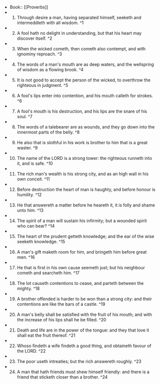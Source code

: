 - Book:: [[Proverbs]]
- 1. Through desire a man, having separated himself, seeketh and intermeddleth with all wisdom. ^1
- 2. A fool hath no delight in understanding, but that his heart may discover itself. ^2
- 3. When the wicked cometh, then cometh also contempt, and with ignominy reproach. ^3
- 4. The words of a man's mouth are as deep waters, and the wellspring of wisdom as a flowing brook. ^4
- 5. It is not good to accept the person of the wicked, to overthrow the righteous in judgment. ^5
- 6. A fool's lips enter into contention, and his mouth calleth for strokes. ^6
- 7. A fool's mouth is his destruction, and his lips are the snare of his soul. ^7
- 8. The words of a talebearer are as wounds, and they go down into the innermost parts of the belly. ^8
- 9. He also that is slothful in his work is brother to him that is a great waster. ^9
- 10. The name of the LORD is a strong tower: the righteous runneth into it, and is safe. ^10
- 11. The rich man's wealth is his strong city, and as an high wall in his own conceit. ^11
- 12. Before destruction the heart of man is haughty, and before honour is humility. ^12
- 13. He that answereth a matter before he heareth it, it is folly and shame unto him. ^13
- 14. The spirit of a man will sustain his infirmity; but a wounded spirit who can bear? ^14
- 15. The heart of the prudent getteth knowledge; and the ear of the wise seeketh knowledge. ^15
- 16. A man's gift maketh room for him, and bringeth him before great men. ^16
- 17. He that is first in his own cause seemeth just; but his neighbour cometh and searcheth him. ^17
- 18. The lot causeth contentions to cease, and parteth between the mighty. ^18
- 19. A brother offended is harder to be won than a strong city: and their contentions are like the bars of a castle. ^19
- 20. A man's belly shall be satisfied with the fruit of his mouth; and with the increase of his lips shall he be filled. ^20
- 21. Death and life are in the power of the tongue: and they that love it shall eat the fruit thereof. ^21
- 22. Whoso findeth a wife findeth a good thing, and obtaineth favour of the LORD. ^22
- 23. The poor useth intreaties; but the rich answereth roughly. ^23
- 24. A man that hath friends must shew himself friendly: and there is a friend that sticketh closer than a brother. ^24
